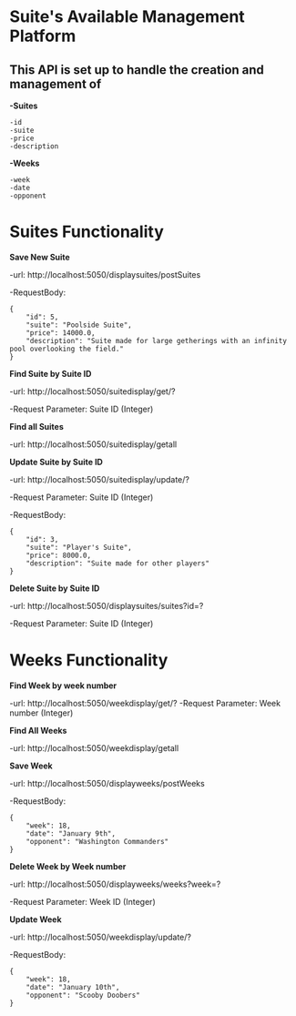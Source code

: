 Suite's Available Management Platform
==============================

This API is set up to handle the creation and management of
----------------------------------------------------------
**-Suites**
    
    -id
    -suite
    -price
    -description
**-Weeks**
   
    -week
    -date
    -opponent
    
    
Suites Functionality
=======================

**Save New Suite**

-url: http://localhost:5050/displaysuites/postSuites

-RequestBody:

    {
        "id": 5,
        "suite": "Poolside Suite",
        "price": 14000.0,
        "description": "Suite made for large getherings with an infinity pool overlooking the field."
    }
    
**Find Suite by Suite ID**

-url: http://localhost:5050/suitedisplay/get/?

-Request Parameter: Suite ID (Integer)
    
**Find all Suites**

-url: http://localhost:5050/suitedisplay/getall
    
**Update Suite by Suite ID**

-url: http://localhost:5050/suitedisplay/update/?

-Request Parameter: Suite ID (Integer)

-RequestBody:

    {
        "id": 3,
        "suite": "Player's Suite",
        "price": 8000.0,
        "description": "Suite made for other players"
    }
                  
**Delete Suite by Suite ID**

-url: http://localhost:5050/displaysuites/suites?id=?

-Request Parameter: Suite ID (Integer)
   
   
Weeks Functionality
======================

**Find Week by week number**

-url: http://localhost:5050/weekdisplay/get/?
-Request Parameter: Week number (Integer)

**Find All Weeks**

-url: http://localhost:5050/weekdisplay/getall
    
**Save Week**

-url: http://localhost:5050/displayweeks/postWeeks

-RequestBody:

    {
        "week": 18,
        "date": "January 9th",
        "opponent": "Washington Commanders"
    }
                   
**Delete Week by Week number**

-url: http://localhost:5050/displayweeks/weeks?week=?

-Request Parameter: Week ID (Integer)
     
 **Update Week**
 
 -url: http://localhost:5050/weekdisplay/update/?
 
 -RequestBody:
 
    {
        "week": 18,
        "date": "January 10th",
        "opponent": "Scooby Doobers"
    }
